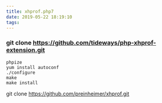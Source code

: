 ```yaml
---
title: xhprof.php7
date: 2019-05-22 18:19:10
tags:
---
```




### git clone https://github.com/tideways/php-xhprof-extension.git

```
phpize 
yum install autoconf
./configure
make
make install
```


git clone https://github.com/preinheimer/xhprof.git
